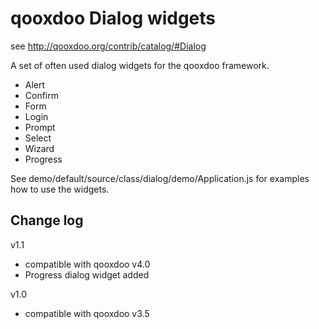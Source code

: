 qooxdoo Dialog widgets
======================

see http://qooxdoo.org/contrib/catalog/#Dialog

A set of often used dialog widgets for the qooxdoo framework. 

- Alert
- Confirm
- Form
- Login
- Prompt
- Select
- Wizard
- Progress

See demo/default/source/class/dialog/demo/Application.js for examples how to use the widgets.

Change log
----------

v1.1
- compatible with qooxdoo v4.0
- Progress dialog widget added

v1.0
- compatible with qooxdoo v3.5